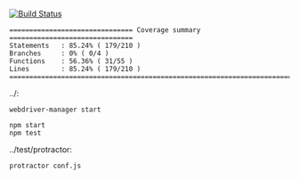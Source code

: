 [![Build Status](https://circleci.com/gh/jonathanro/appnodepi/tree/master.svg?style=shield&circle-token=29ae48028738993ae8e8d7c872ce96a3d192097c)](https://circleci.com/gh/jonathanro/appnodepi)

```
=============================== Coverage summary ===============================
Statements   : 85.24% ( 179/210 )
Branches     : 0% ( 0/4 )
Functions    : 56.36% ( 31/55 )
Lines        : 85.24% ( 179/210 )
================================================================================
```

../:
```
webdriver-manager start

npm start
npm test
```

../test/protractor:
```
protractor conf.js
```
